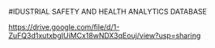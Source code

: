 #IDUSTRIAL SAFETY AND HEALTH ANALYTICS DATABASE

https://drive.google.com/file/d/1-ZuFQ3d1xutxbgIUiMCx18wNDX3qEouj/view?usp=sharing
